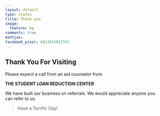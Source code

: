 ```yaml
---
layout: default
type: status
title: Thank you
image:
  feature: bg
comments: true
mathjax:
facebook_pixel: 6013015012743
---
```


## Thank You For Visiting

Please expect a call from an aid counselor from

**THE STUDENT LOAN REDUCTION CENTER**

We have built our business on referrals.
We would appreciate anyone you can refer to us.

> Have a Terrific Day!